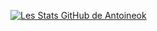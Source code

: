 [![Les Stats GitHub de Antoineok](https://github-readme-stats.vercel.app/api?username=antoineok&count_private=true&show_icons=true&theme=radical)](https://github.com/anuraghazra/github-readme-stats)

<!--
**antoineok/antoineok** is a ✨ _special_ ✨ repository because its `README.md` (this file) appears on your GitHub profile.

Here are some ideas to get you started:

- 🔭 I’m currently working on ...
- 🌱 I’m currently learning ...
- 👯 I’m looking to collaborate on ...
- 🤔 I’m looking for help with ...
- 💬 Ask me about ...
- 📫 How to reach me: ...
- 😄 Pronouns: ...
- ⚡ Fun fact: ...
-->
